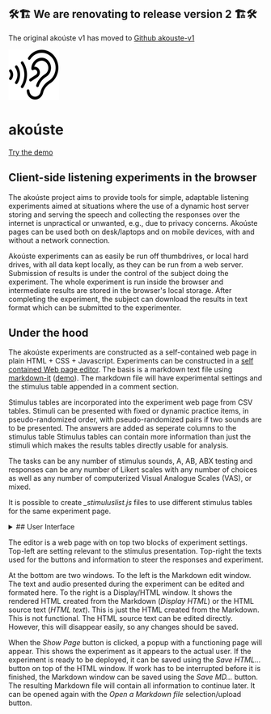 ## 🛠️🏗️  We are renovating to release version 2 🏗️🛠️

The original akoúste v1 has moved to [Github akouste-v1](https://github.com/robvanson/akouste-v1)

![](akouste-ear.png)

#  akoúste  

[Try the demo](https://robvanson.github.io/akouste/akousteCreate.html)

## Client-side listening experiments in the browser

The akoúste project aims to provide tools for simple, adaptable listening experiments aimed at situations where the use of a dynamic host server storing and serving the speech and collecting the responses over the internet is unpractical or unwanted, e.g., due to privacy concerns. Akoúste pages can be used both on desk/laptops and on mobile devices, with and without a network connection.

Akoúste experiments can as easily be run off thumbdrives, or local hard drives, with all data kept locally, as they can be run from a web server. Submission of results is under the control of the subject doing the experiment. The whole experiment is run inside the browser and intermediate results are stored in the browser\'s local storage. After completing the experiment, the subject can download the results in text format which can be submitted to the experimenter.

## Under the hood

The akoúste experiments are constructed as a self-contained web page in plain HTML + CSS + Javascript. Experiments can be constructed in a [self contained Web page editor](https://robvanson.github.io/akouste/akousteCreate.html). The basis is a markdown text file using [markdown-it](https://github.com/markdown-it/markdown-it) ([demo](https://markdown-it.github.io/)). The markdown file will have experimental settings and the stimulus table appended in a comment section.

Stimulus tables are incorporated into the experiment web page from CSV tables. Stimuli can be presented with fixed or dynamic practice items, in pseudo-randomized order, with pseudo-randomized pairs if two sounds are to be presented. The answers are added as seperate columns to the stimulus table Stimulus tables can contain more information than just the stimuli which makes the results tables directly usable for analysis.

The tasks can be any number of stimulus sounds, A, AB, ABX testing and responses can be any number of Likert scales with any number of choices as well as any number of computerized Visual Analogue Scales (VAS), or mixed.

It is possible to create *<name>\_stimuluslist.js* files to use different stimulus tables for the same experiment page.

<details>

<summary>## User Interface<summary>

The editor is a web page with on top two blocks of experiment settings. Top-left are setting relevant to the stimulus presentation. Top-right the texts used for the buttons and information to steer the responses and experiment.

At the bottom are two windows. To the left is the Markdown edit window. The text and audio presented during the experiment can be edited and formated here. To the right is a Display/HTML window. It shows the rendered HTML created from the Markdown (*Display HTML*) or the HTML source text (*HTML text*). This is just the HTML created from the Markdown. This is not functional. The HTML source text can be edited directly. However, this will disappear easily, so any changes should be saved.

When the *Show Page* button is clicked, a popup with a functioning page will appear. This shows the experiment as it appears to the actual user. If the experiment is ready to be deployed, it can be saved using the *Save HTML...* button on top of the HTML window. If work has to be interrupted before it is finished, the Markdown window can be saved using the *Save MD...* button. The resulting Markdown file will contain all information to continue later. It can be opened again with the *Open a Markdown file* selection/upload button.

</details>